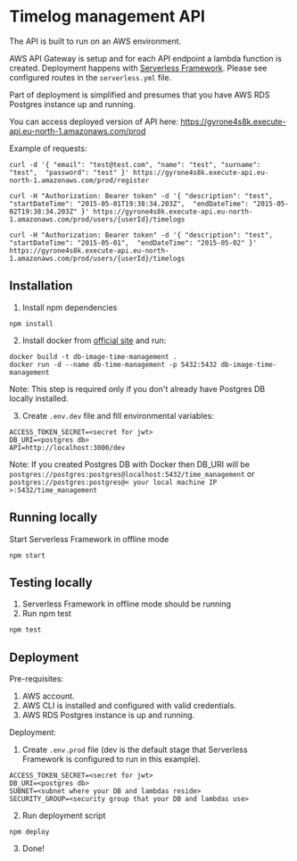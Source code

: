 # Timelog management API

The API is built to run on an AWS environment.

AWS API Gateway is setup and for each API endpoint a lambda function is created. Deployment happens with [Serverless Framework](https://www.serverless.com/). Please see configured routes in the `serverless.yml` file.

Part of deployment is simplified and presumes that you have AWS RDS Postgres instance up and running.

You can access deployed version of API here: https://gyrone4s8k.execute-api.eu-north-1.amazonaws.com/prod

Example of requests:

```shell
curl -d '{ "email": "test@test.com", "name": "test", "surname": "test",  "password": "test" }' https://gyrone4s8k.execute-api.eu-north-1.amazonaws.com/prod/register
```

```shell
curl -H "Authorization: Bearer token" -d '{ "description": "test", "startDateTime": "2015-05-01T19:38:34.203Z",  "endDateTime": "2015-05-02T19:38:34.203Z" }' https://gyrone4s8k.execute-api.eu-north-1.amazonaws.com/prod/users/{userId}/timelogs

curl -H "Authorization: Bearer token" -d '{ "description": "test", "startDateTime": "2015-05-01",  "endDateTime": "2015-05-02" }' https://gyrone4s8k.execute-api.eu-north-1.amazonaws.com/prod/users/{userId}/timelogs
```


## Installation

1. Install npm dependencies

```
npm install
```
   
2. Install docker from [official site](https://docs.docker.com/get-docker/) and run:

```
docker build -t db-image-time-management .
docker run -d --name db-time-management -p 5432:5432 db-image-time-management
```

Note: This step is required only if you don't already have Postgres DB locally installed.

3. Create `.env.dev` file and fill environmental variables:

```
ACCESS_TOKEN_SECRET=<secret for jwt>
DB_URI=<postgres db>
API=http://localhost:3000/dev
```

Note: If you created Postgres DB with Docker then DB_URI will be `postgres://postgres:postgres@localhost:5432/time_management` or `postgres://postgres:postgres@< your local machine IP >:5432/time_management`

## Running locally

Start Serverless Framework in offline mode

```
npm start
```

## Testing locally

1. Serverless Framework in offline mode should be running
2. Run npm test

```
npm test
```

## Deployment

Pre-requisites:
1. AWS account.
2. AWS CLI is installed and configured with valid credentials.
3. AWS RDS Postgres instance is up and running.

Deployment:

1. Create `.env.prod` file (dev is the default stage that Serverless Framework is configured to run in this example).

```
ACCESS_TOKEN_SECRET=<secret for jwt>
DB_URI=<postgres db>
SUBNET=<subnet where your DB and lambdas reside>
SECURITY_GROUP=<security group that your DB and lambdas use>
```

2. Run deployment script
```
npm deploy
```

3. Done!